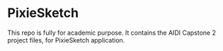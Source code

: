 # PixieSketch
This repo is fully for academic purpose.
It contains the AIDI Capstone 2 project files, for PixieSketch application.
